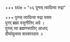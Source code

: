 +++
title = "०६ पुनस् त्वादित्या रुद्रा"

+++
पुनस् त्वादित्या रुद्रा वसवः  
पुनर् ब्रह्मा वसुनीतिर् अग्रे ।  
पुनस् त्वा ब्रह्मणस्पतिर् आधाद्  
दीर्घायुत्वाय शतशारदाय ॥